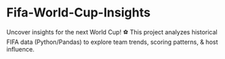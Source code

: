 # Fifa-World-Cup-Insights
 Uncover insights for the next World Cup! ⚽️ This project analyzes historical FIFA data (Python/Pandas) to explore team trends, scoring patterns, & host influence.
